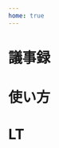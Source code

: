 ```yaml
---
home: true
---
```


# 議事録

<postList filter="mtg" />

# 使い方

<postList filter="how-to" />

# LT

<postList filter="lt" />